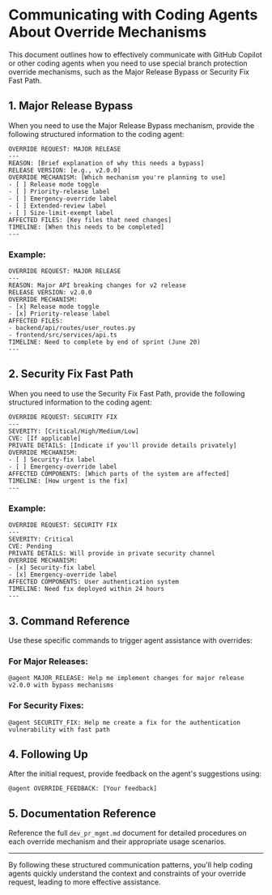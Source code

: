 # Communicating with Coding Agents About Override Mechanisms

This document outlines how to effectively communicate with GitHub Copilot or other coding agents when you need to use special branch protection override mechanisms, such as the Major Release Bypass or Security Fix Fast Path.

## 1. Major Release Bypass

When you need to use the Major Release Bypass mechanism, provide the following structured information to the coding agent:

```
OVERRIDE REQUEST: MAJOR RELEASE
---
REASON: [Brief explanation of why this needs a bypass]
RELEASE VERSION: [e.g., v2.0.0]
OVERRIDE MECHANISM: [Which mechanism you're planning to use]
- [ ] Release mode toggle
- [ ] Priority-release label
- [ ] Emergency-override label
- [ ] Extended-review label
- [ ] Size-limit-exempt label
AFFECTED FILES: [Key files that need changes]
TIMELINE: [When this needs to be completed]
---
```

### Example:

```
OVERRIDE REQUEST: MAJOR RELEASE
---
REASON: Major API breaking changes for v2 release
RELEASE VERSION: v2.0.0
OVERRIDE MECHANISM:
- [x] Release mode toggle
- [x] Priority-release label
AFFECTED FILES:
- backend/api/routes/user_routes.py
- frontend/src/services/api.ts
TIMELINE: Need to complete by end of sprint (June 20)
---
```

## 2. Security Fix Fast Path

When you need to use the Security Fix Fast Path, provide the following structured information to the coding agent:

```
OVERRIDE REQUEST: SECURITY FIX
---
SEVERITY: [Critical/High/Medium/Low]
CVE: [If applicable]
PRIVATE DETAILS: [Indicate if you'll provide details privately]
OVERRIDE MECHANISM:
- [ ] Security-fix label
- [ ] Emergency-override label
AFFECTED COMPONENTS: [Which parts of the system are affected]
TIMELINE: [How urgent is the fix]
---
```

### Example:

```
OVERRIDE REQUEST: SECURITY FIX
---
SEVERITY: Critical
CVE: Pending
PRIVATE DETAILS: Will provide in private security channel
OVERRIDE MECHANISM:
- [x] Security-fix label
- [x] Emergency-override label
AFFECTED COMPONENTS: User authentication system
TIMELINE: Need fix deployed within 24 hours
---
```

## 3. Command Reference

Use these specific commands to trigger agent assistance with overrides:

### For Major Releases:

```
@agent MAJOR_RELEASE: Help me implement changes for major release v2.0.0 with bypass mechanisms
```

### For Security Fixes:

```
@agent SECURITY_FIX: Help me create a fix for the authentication vulnerability with fast path
```

## 4. Following Up

After the initial request, provide feedback on the agent's suggestions using:

```
@agent OVERRIDE_FEEDBACK: [Your feedback]
```

## 5. Documentation Reference

Reference the full `dev_pr_mgmt.md` document for detailed procedures on each override mechanism and their appropriate usage scenarios.

---

By following these structured communication patterns, you'll help coding agents quickly understand the context and constraints of your override request, leading to more effective assistance.
